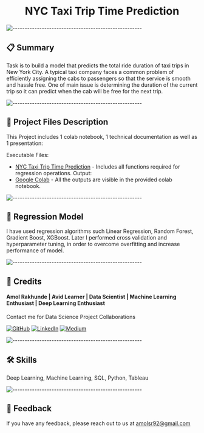 <h1 align="center"> NYC Taxi Trip Time Prediction </h1>

![-----------------------------------------------------](https://media.wired.com/photos/595485ddce3e5e760d52d542/master/pass/GettyImages-182859572.jpg)

## 📋 Summary
Task is to build a model that predicts the total ride duration of taxi trips in New York City. A typical taxi company faces a common problem of efficiently assigning the cabs to passengers so that the service is smooth and hassle free. One of main issue is determining the duration of the current trip so it can predict when the cab will be free for the next trip.

![-----------------------------------------------------](https://raw.githubusercontent.com/andreasbm/readme/master/assets/lines/rainbow.png)

##  💾 Project Files Description

This Project includes 1 colab notebook, 1 technical documentation as well as 1 presentation:

Executable Files:
- [NYC Taxi Trip Time Prediction](https://github.com/Amolrakhunde/NYC-Taxi-Trip-TIme-Prediction/blob/main/NYC_Taxi_Trip_Time_Prediction_Amol_Rakhunde.ipynb) - Includes all functions required for regression operations.
Output:
- [Google Colab](https://github.com/Amolrakhunde/NYC-Taxi-Trip-TIme-Prediction/blob/main/NYC_Taxi_Trip_Time_Prediction_Amol_Rakhunde.ipynb) - All the outputs are visible in the provided colab notebook.

![-----------------------------------------------------](https://raw.githubusercontent.com/andreasbm/readme/master/assets/lines/rainbow.png)

## 📖 Regression Model

I have used regression algorithms such Linear Regression, Random Forest, Gradient Boost, XGBoost. Later I performed cross validation and hyperparameter tuning, in order to overcome overfitting and increase performance of model. 


![-----------------------------------------------------](https://raw.githubusercontent.com/andreasbm/readme/master/assets/lines/rainbow.png)

## 🔗 Credits
#### Amol Rakhunde | Avid Learner | Data Scientist | Machine Learning Enthusiast | Deep Learning Enthusiast

Contact me for Data Science Project Collaborations

[![GitHub](https://img.shields.io/badge/my_portfolio-000?style=for-the-badge&logo=ko-fi&logoColor=white)](https://github.com/Amolrakhunde)
[![LinkedIn](https://img.shields.io/badge/linkedin-0A66C2?style=for-the-badge&logo=linkedin&logoColor=white)](https://www.linkedin.com/in/amol-rakhunde/)
[![Medium](https://img.shields.io/badge/Medium-1DA1F2?style=for-the-badge&logo=medium&logoColor=white)](https://medium.com/@amol_rakhunde)

![-----------------------------------------------------](https://raw.githubusercontent.com/andreasbm/readme/master/assets/lines/rainbow.png)

## 🛠 Skills
Deep Learning, Machine Learning, SQL, Python, Tableau

![-----------------------------------------------------](https://raw.githubusercontent.com/andreasbm/readme/master/assets/lines/rainbow.png)

## 📜 Feedback

If you have any feedback, please reach out to us at amolsr92@gmail.com


